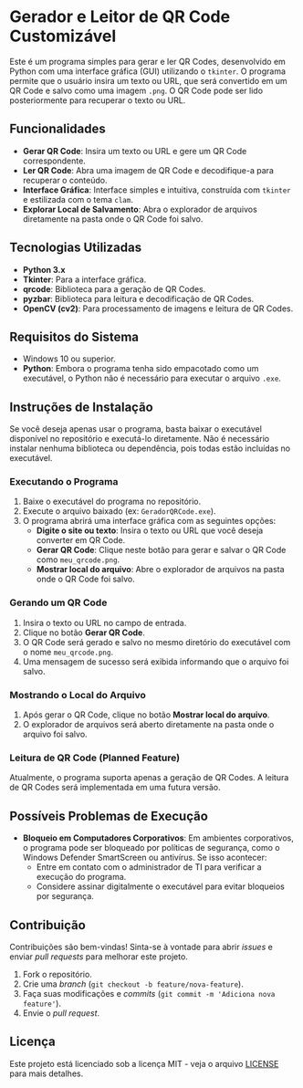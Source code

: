# Gerador e Leitor de QR Code Customizável

Este é um programa simples para gerar e ler QR Codes, desenvolvido em Python com uma interface gráfica (GUI) utilizando o `tkinter`. O programa permite que o usuário insira um texto ou URL, que será convertido em um QR Code e salvo como uma imagem `.png`. O QR Code pode ser lido posteriormente para recuperar o texto ou URL.

## Funcionalidades

- **Gerar QR Code**: Insira um texto ou URL e gere um QR Code correspondente.
- **Ler QR Code**: Abra uma imagem de QR Code e decodifique-a para recuperar o conteúdo.
- **Interface Gráfica**: Interface simples e intuitiva, construída com `tkinter` e estilizada com o tema `clam`.
- **Explorar Local de Salvamento**: Abra o explorador de arquivos diretamente na pasta onde o QR Code foi salvo.

## Tecnologias Utilizadas

- **Python 3.x**
- **Tkinter**: Para a interface gráfica.
- **qrcode**: Biblioteca para a geração de QR Codes.
- **pyzbar**: Biblioteca para leitura e decodificação de QR Codes.
- **OpenCV (cv2)**: Para processamento de imagens e leitura de QR Codes.

## Requisitos do Sistema

- Windows 10 ou superior.
- **Python**: Embora o programa tenha sido empacotado como um executável, o Python não é necessário para executar o arquivo `.exe`.

## Instruções de Instalação

Se você deseja apenas usar o programa, basta baixar o executável disponível no repositório e executá-lo diretamente. Não é necessário instalar nenhuma biblioteca ou dependência, pois todas estão incluídas no executável.

### Executando o Programa

1. Baixe o executável do programa no repositório.
2. Execute o arquivo baixado (ex: `GeradorQRCode.exe`).
3. O programa abrirá uma interface gráfica com as seguintes opções:
   - **Digite o site ou texto**: Insira o texto ou URL que você deseja converter em QR Code.
   - **Gerar QR Code**: Clique neste botão para gerar e salvar o QR Code como `meu_qrcode.png`.
   - **Mostrar local do arquivo**: Abre o explorador de arquivos na pasta onde o QR Code foi salvo.

### Gerando um QR Code

1. Insira o texto ou URL no campo de entrada.
2. Clique no botão **Gerar QR Code**.
3. O QR Code será gerado e salvo no mesmo diretório do executável com o nome `meu_qrcode.png`.
4. Uma mensagem de sucesso será exibida informando que o arquivo foi salvo.

### Mostrando o Local do Arquivo

1. Após gerar o QR Code, clique no botão **Mostrar local do arquivo**.
2. O explorador de arquivos será aberto diretamente na pasta onde o arquivo foi salvo.

### Leitura de QR Code (Planned Feature)

Atualmente, o programa suporta apenas a geração de QR Codes. A leitura de QR Codes será implementada em uma futura versão.

## Possíveis Problemas de Execução

- **Bloqueio em Computadores Corporativos**: Em ambientes corporativos, o programa pode ser bloqueado por políticas de segurança, como o Windows Defender SmartScreen ou antivírus. Se isso acontecer:
  - Entre em contato com o administrador de TI para verificar a execução do programa.
  - Considere assinar digitalmente o executável para evitar bloqueios por segurança.

## Contribuição

Contribuições são bem-vindas! Sinta-se à vontade para abrir *issues* e enviar *pull requests* para melhorar este projeto.

1. Fork o repositório.
2. Crie uma *branch* (`git checkout -b feature/nova-feature`).
3. Faça suas modificações e *commits* (`git commit -m 'Adiciona nova feature'`).
4. Envie o *pull request*.

## Licença

Este projeto está licenciado sob a licença MIT - veja o arquivo [LICENSE](LICENSE) para mais detalhes.
